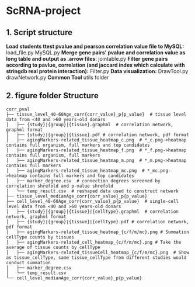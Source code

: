 # ScRNA-project
## 1. Script structure
**Load students ttest pvalue and pearson correlation value file to MySQL:**
load_file.py
MySQL.py
**Merge gene pairs' pvalue and correlation value as long table and output as .arrow files**:
jointable.py
**Filter gene pairs according to pavlue, correlation (and jaccard index which calculate with stringdb real protein interaction):**
Filter.py
**Data visualization:**
DrawTool.py
drawNetwork.py
**Common Tool**
utils folder

## 2. figure folder Structure
```
corr_pval
├── tissue_level_40-60Age_corr{corr_value}_p{p_value}  # tissue level data from <40 and >60 years-old donars
│   ├── {study}|{group}|{tissue}.graphml  # correlation network, graphml format
│   ├── {study}|{group}|{tissue}.pdf # correlation network, pdf format
│   ├── agingMarkers-related_tissue_heatmap_c.png  # *_c.png->heatmap contains full organism, full markers and top candidates
│   ├── agingMarkers-related_tissue_heatmap_f.png  # *_f.png->heatmap contains full organism, full markers
│   ├── agingMarkers-related_tissue_heatmap_m.png  # *_m.png->heatmap contains full markers
│   ├── agingMarkers-related_tissue_heatmap_mc.png  # *_mc.png->heatmap contains full markers and top candidates
│   ├── marker_degree.csv  # connection degrees screened by correlation shrefold and p-value shrefold
│   └── temp_result.csv  # reshaped data used to construct network
├── tissue_level_medianAge_corr{corr_value}_p{p_value}
├── cell_level_40-60Age_corr{corr_value}_p{p_value}  # single-cell level data from <40 and >60 years-old donars
│   ├── {study}|{group}|{tissue}|{cellType}.graphml  # correlation network, graphml format
│   ├── {study}|{group}|{tissue}|{cellType}.pdf # correlation network, pdf format
│   ├── agingMarkers-related_tissue_heatmap_{c/f/m/mc}.png # Summation cellType counts by tissues
│   ├── agingMarkers-related_cell_heatmap_{c/f/m/mc}.png # Take the average of tissue counts by cellType 
│   ├── agingMarkers-related_tissueCell_heatmap_{c/f/m/mc}.png  # Show as tissue_cellType, same tissue_cellType from different studies would conduct summation
│   ├── marker_degree.csv 
│   └── temp_result.csv
└── cell_level_medianAge_corr{corr_value}_p{p_value}
```
